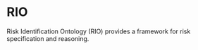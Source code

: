 # RIO
Risk Identification Ontology (RIO) provides a framework for risk specification and reasoning.
